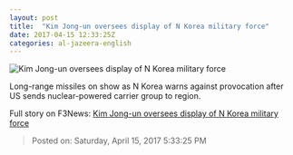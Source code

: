 ```yaml
---
layout: post
title:  "Kim Jong-un oversees display of N Korea military force"
date: 2017-04-15 12:33:25Z
categories: al-jazeera-english
---
```


![Kim Jong-un oversees display of N Korea military force](http://www.aljazeera.com/mritems/Images/2017/4/15/8ca37d1047e843b8954bf3620f41d20a_18.jpg)

Long-range missiles on show as N Korea warns against provocation after US sends nuclear-powered carrier group to region.


Full story on F3News: [Kim Jong-un oversees display of N Korea military force](http://www.f3nws.com/n/tCcDh)

> Posted on: Saturday, April 15, 2017 5:33:25 PM

